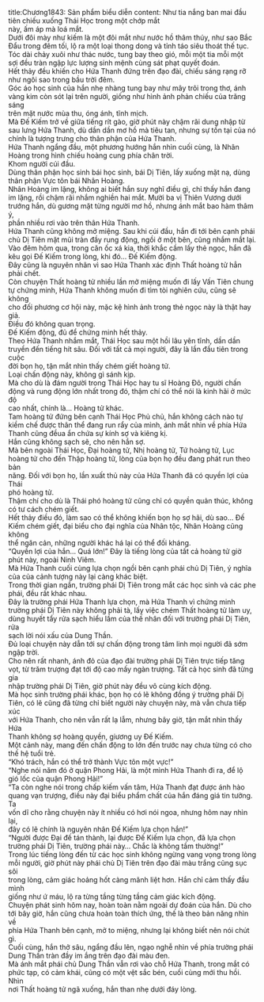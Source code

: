 title:Chương1843: Sản phẩm biểu diễn
content:
Như tia nắng ban mai đầu tiên chiếu xuống Thái Học trong một chớp mắt<br>này, ấm áp mà loá mắt.<br>Dưới đôi mày như kiếm là một đôi mắt như nước hồ thâm thúy, như sao Bắc<br>Đẩu trong đêm tối, lộ ra một loại thong dong và tỉnh táo siêu thoát thế tục.<br>Tóc dài chảy xuôi như thác nước, tung bay theo gió, mỗi một tia mỗi một<br>sợi đều tràn ngập lực lượng sinh mệnh cùng sát phạt quyết đoán.<br>Hết thảy đều khiến cho Hứa Thanh đứng trên đạo đài, chiếu sáng rạng rỡ<br>như ngôi sao trong bầu trời đêm.<br>Góc áo học sinh của hắn nhẹ nhàng tung bay như mây trôi trong thơ, ánh<br>vàng kim còn sót lại trên người, giống như hình ảnh phản chiếu của trăng sáng<br>trên mặt nước mùa thu, óng ánh, tĩnh mịch.<br>Mà Đế Kiếm trở về giữa tiếng rít gào, giờ phút này chậm rãi dung nhập từ<br>sau lưng Hứa Thanh, dù dần dần mơ hồ mà tiêu tan, nhưng sự tồn tại của nó<br>chính là tượng trưng cho thân phận của Hứa Thanh.<br>Hứa Thanh ngẩng đầu, một phương hướng hắn nhìn cuối cùng, là Nhân<br>Hoàng trong hình chiếu hoàng cung phía chân trời.<br>Khom người cúi đầu.<br>Dùng thân phận học sinh bái học sinh, bái Dị Tiên, lấy xuống mặt nạ, dùng<br>thân phận Vực tôn bái Nhân Hoàng.<br>Nhân Hoàng im lặng, không ai biết hắn suy nghĩ điều gì, chỉ thấy hắn đang<br>im lặng, rồi chậm rãi nhắm nghiền hai mắt. Mười ba vị Thiên Vương dưới<br>trướng hắn, dù gương mặt từng người mơ hồ, nhưng ánh mắt bao hàm thâm ý,<br>phần nhiều rơi vào trên thân Hứa Thanh.<br>Hứa Thanh cũng không mở miệng. Sau khi cúi đầu, hắn đi tới bên cạnh phái<br>chủ Dị Tiên mặt mũi tràn đầy rung động, ngồi ở một bên, cũng nhắm mắt lại.<br>Vào đêm hôm qua, trong căn ốc xá kia, thời khắc cầm lấy thẻ ngọc, hắn đã<br>kêu gọi Đế Kiếm trong lòng, khi đó… Đế Kiếm động.<br>Đây cũng là nguyên nhân vì sao Hứa Thanh xác định Thất hoàng tử hẳn<br>phải chết.<br>Còn chuyện Thất hoàng tử nhiều lần mở miệng muốn đi lấy Vấn Tiên chung<br>tự chứng minh, Hứa Thanh không muốn đi tìm tòi nghiên cứu, cũng sẽ không<br>cho đối phương cơ hội này, mặc kệ hình ảnh trong thẻ ngọc này là thật hay giả.<br>Điều đó không quan trọng.<br>Đế Kiếm động, đủ để chứng minh hết thảy.<br>Theo Hứa Thanh nhắm mắt, Thái Học sau một hồi lâu yên tĩnh, dần dần<br>truyền đến tiếng hít sâu. Đối với tất cả mọi người, đây là lần đầu tiên trong cuộc<br>đời bọn họ, tận mắt nhìn thấy chém giết hoàng tử.<br>Loại chấn động này, không gì sánh kịp.<br>Mà cho dù là đám người trong Thái Học hay tu sĩ Hoàng Đô, người chấn<br>động và rung động lớn nhất trong đó, thậm chí có thể nói là kinh hãi ở mức độ<br>cao nhất, chính là… Hoàng tử khác.<br>Tam hoàng tử đứng bên cạnh Thái Học Phủ chủ, hắn không cách nào tự<br>kiềm chế được thân thể đang run rẩy của mình, ánh mắt nhìn về phía Hứa<br>Thanh cũng đềua ẩn chứa sự kính sợ và kiêng kị.<br>Hắn cũng không sạch sẽ, cho nên hắn sợ.<br>Mà bên ngoài Thái Học, Đại hoàng tử, Nhị hoàng tử, Tứ hoàng tử, Lục<br>hoàng tử cho đến Thập hoàng tử, lòng của bọn họ đều đang phát run theo bản<br>năng. Đối với bọn họ, lần xuất thủ này của Hứa Thanh đã có quyền lợi của Thái<br>phó hoàng tử.<br>Thậm chí cho dù là Thái phó hoàng tử cũng chỉ có quyền quản thúc, không<br>có tư cách chém giết.<br>Hết thảy điều đó, làm sao có thể không khiến bọn họ sợ hãi, dù sao… Đế<br>Kiếm chém giết, đại biểu cho đại nghĩa của Nhân tộc, Nhân Hoàng cũng không<br>thể ngăn cản, những người khác há lại có thể đối kháng.<br>“Quyền lợi của hắn… Quá lớn!” Đây là tiếng lòng của tất cả hoàng tử giờ<br>phút này, ngoài Ninh Viêm.<br>Mà Hứa Thanh cuối cùng lựa chọn ngồi bên cạnh phái chủ Dị Tiên, ý nghĩa<br>của của cảnh tượng này lại càng khác biệt.<br>Trong thời gian ngắn, trường phái Dị Tiên trong mắt các học sinh và các phe<br>phái, đều rất khác nhau.<br>Đây là trường phái Hứa Thanh lựa chọn, mà Hứa Thanh vì chứng minh<br>trường phái Dị Tiên này không phải tà, lấy việc chém Thất hoàng tử làm uy,<br>dùng huyết tẩy rửa sạch hiểu lầm của thế nhân đối với trường phái Dị Tiên, rửa<br>sạch lời nói xấu của Dung Thần.<br>Đủ loại chuyện này dẫn tới sự chấn động trong tâm linh mọi người đã sớm<br>ngập trời.<br>Cho nên rất nhanh, ánh đỏ của đạo đài trường phái Dị Tiên trực tiếp tăng<br>vọt, từ trăm trượng đạt tới độ cao mấy ngàn trượng. Tất cả học sinh đã từng gia<br>nhập trường phái Dị Tiên, giờ phút này đều vô cùng kích động.<br>Mà học sinh trường phái khác, bọn họ có lẽ không đồng ý trường phái Dị<br>Tiên, có lẽ cũng đã từng chỉ biết người này chuyện này, mà vẫn chưa tiếp xúc<br>với Hứa Thanh, cho nên vẫn rất lạ lẫm, nhưng bây giờ, tận mắt nhìn thấy Hứa<br>Thanh không sợ hoàng quyền, giương uy Đế Kiếm.<br>Một cảnh này, mang đến chấn động to lớn đến trước nay chưa từng có cho<br>thế hệ tuổi trẻ.<br>“Khó trách, hắn có thể trở thành Vực tôn một vực!”<br>“Nghe nói năm đó ở quận Phong Hải, là một mình Hứa Thanh đi ra, để lộ<br>gió lốc của quận Phong Hải!”<br>“Ta còn nghe nói trong chấp kiếm vấn tâm, Hứa Thanh đạt được ánh hào<br>quang vạn trượng, điều này đại biểu phẩm chất của hắn đáng giá tin tưởng. Ta<br>vốn dĩ cho rằng chuyện này ít nhiều có hơi nói ngoa, nhưng hôm nay nhìn lại,<br>đây có lẽ chính là nguyên nhân Đế Kiếm lựa chọn hắn!”<br>“Người được Đại đế tán thành, lại được Đế Kiếm lựa chọn, đã lựa chọn<br>trường phái Dị Tiên, trường phái này… Chắc là không tầm thường!”<br>Trong lúc tiếng lòng đến từ các học sinh không ngừng vang vọng trong lòng<br>mỗi người, giờ phút này phái chủ Dị Tiên trên đạo đài màu trắng cũng sục sôi<br>trong lòng, cảm giác hoảng hốt càng mãnh liệt hơn. Hắn chỉ cảm thấy đầu mình<br>giống như ứ máu, lộ ra từng tầng từng tầng cảm giác kích động.<br>Chuyện phát sinh hôm nay, hoàn toàn nằm ngoài dự đoán của hắn. Dù cho<br>tới bây giờ, hắn cũng chưa hoàn toàn thích ứng, thế là theo bản năng nhìn về<br>phía Hứa Thanh bên cạnh, mở to miệng, nhưng lại không biết nên nói chút gì.<br>Cuối cùng, hắn thở sâu, ngẩng đầu lên, ngạo nghễ nhìn về phía trường phái<br>Dung Thần tràn đầy im ắng trên đạo đài màu đen.<br>Mà ánh mắt phái chủ Dung Thần vẫn rơi vào chỗ Hứa Thanh, trong mắt có<br>phức tạp, có cảm khái, cũng có một vệt sắc bén, cuối cùng mới thu hồi. Nhìn<br>nơi Thất hoàng tử ngã xuống, hắn than nhẹ dưới đáy lòng.